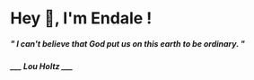 <h1 title="head"> Hey 👋, I'm Endale !</h1>

**<h5><i>" I can't believe that God put us on this earth to be ordinary. "</i></h5>**

*<b>___ Lou Holtz ___</b>*
